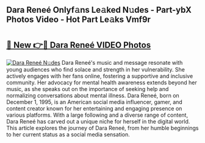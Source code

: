 ## Dara Reneé Onlyf𝚊ns Le𝚊ked N𝚞des - Part-ybX Photos Video - Hot Part Le𝚊ks Vmf9r

# <h2><a href="http://ab48737.deff.icu/?id=Dara+Rene%c3%a9">🔗 New 👉🔴 Dara Reneé VIDEO Photos</a></h2>

[![Dara Reneé N𝚞des](https://i.imgur.com/rIISA9y.gif)](http://ab48737.deff.icu/?id=Dara+Rene%c3%a9)
Dara Reneé's music and message resonate with young audiences who find solace and strength in her vulnerability. She actively engages with her fans online, fostering a supportive and inclusive community. Her advocacy for mental health awareness extends beyond her music, as she speaks out on the importance of seeking help and normalizing conversations about mental illness. Dara Reneé, born on December 1, 1995, is an American social media influencer, gamer, and content creator known for her entertaining and engaging presence on various platforms. With a large following and a diverse range of content, Dara Reneé has carved out a unique niche for herself in the digital world. This article explores the journey of Dara Reneé, from her humble beginnings to her current status as a social media sensation.
